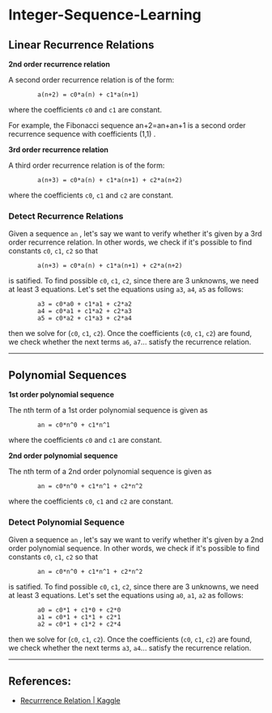 # Integer-Sequence-Learning

## Linear Recurrence Relations

**2nd order recurrence relation**

A second order recurrence relation is of the form:

            a(n+2) = c0*a(n) + c1*a(n+1)
 
where the coefficients  `c0`  and  `c1` are constant.

For example, the Fibonacci sequence  an+2=an+an+1  is a second order recurrence sequence with coefficients  (1,1) .

**3rd order recurrence relation**

A third order recurrence relation is of the form:

            a(n+3) = c0*a(n) + c1*a(n+1) + c2*a(n+2)
 
where the coefficients  `c0`, `c1` and `c2`  are constant.

### Detect Recurrence Relations

Given a sequence  `an` , let's say we want to verify whether it's given by a 3rd order recurrence relation. In other words, we check if it's possible to find constants  `c0`, `c1`, `c2`  so that

            a(n+3) = c0*a(n) + c1*a(n+1) + c2*a(n+2)

is satified. To find possible  `c0`, `c1`, `c2`, since there are 3 unknowns, we need at least 3 equations. Let's set the equations using  `a3`, `a4`, `a5` as follows:

            a3 = c0*a0 + c1*a1 + c2*a2
            a4 = c0*a1 + c1*a2 + c2*a3
            a5 = c0*a2 + c1*a3 + c2*a4

then we solve for  (`c0`, `c1`, `c2`). Once the coefficients  (`c0`, `c1`, `c2`)  are found, we check whether the next terms  `a6`, `a7`... satisfy the recurrence relation.

___
## Polynomial Sequences

**1st order polynomial sequence**

The nth term of a 1st order polynomial sequence is given as

            an = c0*n^0 + c1*n^1

where the coefficients  `c0` and `c1`  are constant.            

**2nd order polynomial sequence**

The nth term of a 2nd order polynomial sequence is given as

            an = c0*n^0 + c1*n^1 + c2*n^2

where the coefficients  `c0`, `c1` and `c2`  are constant.

### Detect Polynomial Sequence

Given a sequence  `an` , let's say we want to verify whether it's given by a 2nd order polynomial sequence. In other words, we check if it's possible to find constants  `c0`, `c1`, `c2`  so that

            an = c0*n^0 + c1*n^1 + c2*n^2

is satified. To find possible  `c0`, `c1`, `c2`, since there are 3 unknowns, we need at least 3 equations. Let's set the equations using  `a0`, `a1`, `a2` as follows:

            a0 = c0*1 + c1*0 + c2*0
            a1 = c0*1 + c1*1 + c2*1
            a2 = c0*1 + c1*2 + c2*4

then we solve for  (`c0`, `c1`, `c2`). Once the coefficients  (`c0`, `c1`, `c2`)  are found, we check whether the next terms  `a3`, `a4`... satisfy the recurrence relation.
___
## References:
* [Recurrrence Relation | Kaggle](https://www.kaggle.com/ncchen/recurrence-relation)